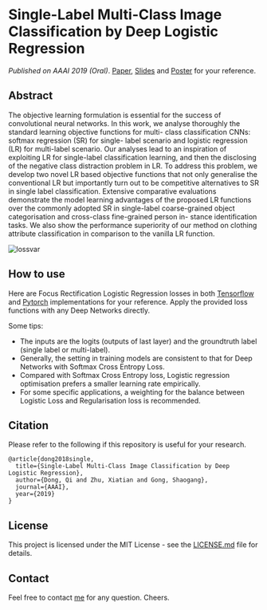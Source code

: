 # Single-Label Multi-Class Image Classification by Deep Logistic Regression
*Published on AAAI 2019 (Oral)*. [Paper](https://arxiv.org/abs/1811.08400), [Slides](http://www.eecs.qmul.ac.uk/~qd301/papers/LRSR_AAAI19_slides.pdf) and [Poster](http://www.eecs.qmul.ac.uk/~qd301/papers/LRSR_AAAI19_poster.pdf) for your reference.

## Abstract
The objective learning formulation is essential for the success of convolutional neural networks. In this work, we analyse thoroughly the standard learning objective functions for multi- class classification CNNs: softmax regression (SR) for single- label scenario and logistic regression (LR) for multi-label scenario. Our analyses lead to an inspiration of exploiting LR for single-label classification learning, and then the disclosing of the negative class distraction problem in LR. To address this problem, we develop two novel LR based objective functions that not only generalise the conventional LR but importantly turn out to be competitive alternatives to SR in single label classification. Extensive comparative evaluations demonstrate the model learning advantages of the proposed LR functions over the commonly adopted SR in single-label coarse-grained object categorisation and cross-class fine-grained person in- stance identification tasks. We also show the performance superiority of our method on clothing attribute classification in comparison to the vanilla LR function.

![lossvar](http://www.eecs.qmul.ac.uk/~qd301/papers/loss_var.png)


## How to use
Here are Focus Rectification Logistic Regression losses in both [Tensorflow](https://www.tensorflow.org/) and [Pytorch](https://pytorch.org/) implementations for your reference.
Apply the provided loss functions with any Deep Networks directly. 

Some tips:
- The inputs are the logits (outputs of last layer) and the groundtruth label (single label or multi-label).
- Generally, the setting in training models are consistent to that for Deep Networks with Softmax Cross Entropy Loss.
- Compared with Softmax Cross Entropy loss, Logistic regression optimisation prefers a smaller learning rate empirically.
- For some specific applications, a weighting for the balance between Logistic Loss and Regularisation loss is recommended.



## Citation
Please refer to the following if this repository is useful for your research.
```
@article{dong2018single,
  title={Single-Label Multi-Class Image Classification by Deep Logistic Regression},
  author={Dong, Qi and Zhu, Xiatian and Gong, Shaogang},
  journal={AAAI},
  year={2019}
}
```

## License

This project is licensed under the MIT License - see the [LICENSE.md](LICENSE.md) file for details.


## Contact
Feel free to contact [me](http://www.eecs.qmul.ac.uk/~qd301/) for any question. Cheers.

 
